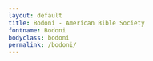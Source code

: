 ```yaml
---
layout: default
title: Bodoni - American Bible Society
fontname: Bodoni
bodyclass: bodoni
permalink: /bodoni/
---
```

